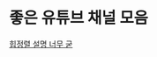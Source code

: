 # 좋은 유튜브 채널 모음

[힙정렬 설명 너무 굳](https://www.youtube.com/watch?v=iyl9bfp_8ag&ab_channel=%EB%8F%99%EB%B9%88%EB%82%98)
